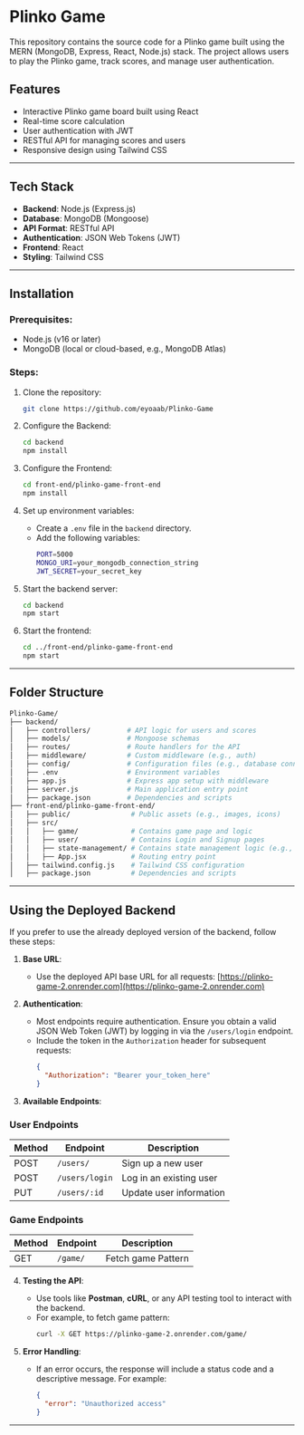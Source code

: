 # Plinko Game

This repository contains the source code for a Plinko game built using the MERN (MongoDB, Express, React, Node.js) stack. The project allows users to play the Plinko game, track scores, and manage user authentication.

## Features

- Interactive Plinko game board built using React
- Real-time score calculation
- User authentication with JWT
- RESTful API for managing scores and users
- Responsive design using Tailwind CSS

---

## Tech Stack

- **Backend**: Node.js (Express.js)
- **Database**: MongoDB (Mongoose)
- **API Format**: RESTful API
- **Authentication**: JSON Web Tokens (JWT)
- **Frontend**: React
- **Styling**: Tailwind CSS

---

## Installation

### Prerequisites:
- Node.js (v16 or later)
- MongoDB (local or cloud-based, e.g., MongoDB Atlas)

### Steps:
1. Clone the repository:
   ```bash
   git clone https://github.com/eyoaab/Plinko-Game
   ```

2. Configure the Backend:
   ```bash
   cd backend
   npm install
   ```

3. Configure the Frontend:
   ```bash
   cd front-end/plinko-game-front-end
   npm install
   ```

4. Set up environment variables:
   - Create a `.env` file in the `backend` directory.
   - Add the following variables:
     ```bash
     PORT=5000
     MONGO_URI=your_mongodb_connection_string
     JWT_SECRET=your_secret_key
     ```

5. Start the backend server:
   ```bash
   cd backend
   npm start
   ```

6. Start the frontend:
   ```bash
   cd ../front-end/plinko-game-front-end
   npm start
   ```
---

## Folder Structure

```bash
Plinko-Game/
├── backend/        
│   ├── controllers/         # API logic for users and scores
│   ├── models/              # Mongoose schemas
│   ├── routes/              # Route handlers for the API
│   ├── middleware/          # Custom middleware (e.g., auth)
│   ├── config/              # Configuration files (e.g., database connection)
│   ├── .env                 # Environment variables
│   ├── app.js               # Express app setup with middleware
│   ├── server.js            # Main application entry point
│   ├── package.json         # Dependencies and scripts
├── front-end/plinko-game-front-end/
│   ├── public/               # Public assets (e.g., images, icons)
│   ├── src/                  
│   │   ├── game/             # Contains game page and logic
│   │   ├── user/             # Contains Login and Signup pages
│   │   ├── state-management/ # Contains state management logic (e.g., Redux)
│   │   ├── App.jsx           # Routing entry point
│   ├── tailwind.config.js    # Tailwind CSS configuration
│   ├── package.json          # Dependencies and scripts
```

---

## Using the Deployed Backend

If you prefer to use the already deployed version of the backend, follow these steps:

1. **Base URL**:
   - Use the deployed API base URL for all requests: [https://plinko-game-2.onrender.com](https://plinko-game-2.onrender.com)

2. **Authentication**:
   - Most endpoints require authentication. Ensure you obtain a valid JSON Web Token (JWT) by logging in via the `/users/login` endpoint.
   - Include the token in the `Authorization` header for subsequent requests:
     ```json
     {
       "Authorization": "Bearer your_token_here"
     }
     ```

3. **Available Endpoints**:

### **User Endpoints**
| Method | Endpoint          | Description                  |
|--------|-------------------|------------------------------|
| POST   | `/users/`         | Sign up a new user           |
| POST   | `/users/login`    | Log in an existing user      |
| PUT    | `/users/:id`      | Update user information      |

### **Game Endpoints**
| Method | Endpoint          | Description                  |
|--------|-------------------|------------------------------|
| GET    | `/game/`          | Fetch game Pattern           |

4. **Testing the API**:
   - Use tools like **Postman**, **cURL**, or any API testing tool to interact with the backend.
   - For example, to fetch game pattern:
     ```bash
     curl -X GET https://plinko-game-2.onrender.com/game/
     ```

5. **Error Handling**:
   - If an error occurs, the response will include a status code and a descriptive message. For example:
     ```json
     {
       "error": "Unauthorized access"
     }
     ```

---
